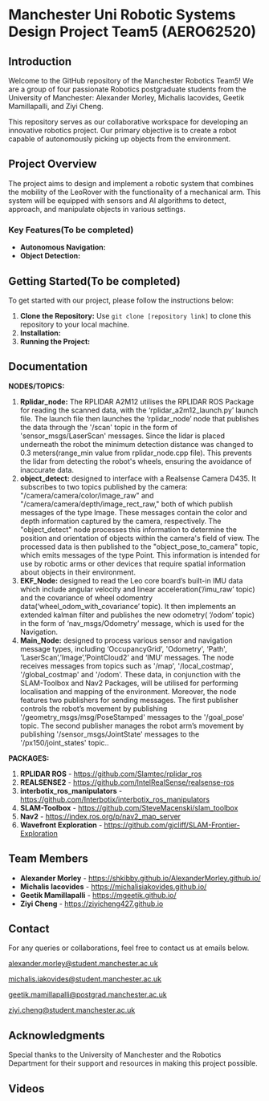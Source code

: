 # Manchester Uni Robotic Systems Design Project Team5 (AERO62520)

## Introduction

Welcome to the GitHub repository of the Manchester Robotics Team5! We are a group of four passionate Robotics postgraduate students from the University of Manchester: Alexander Morley, Michalis Iacovides, Geetik Mamillapalli, and Ziyi Cheng.

This repository serves as our collaborative workspace for developing an innovative robotics project. Our primary objective is to create a robot capable of autonomously picking up objects from the environment.

## Project Overview

The project aims to design and implement a robotic system that combines the mobility of the LeoRover with the functionality of a mechanical arm. This system will be equipped with sensors and AI algorithms to detect, approach, and manipulate objects in various settings.

### Key Features(To be completed)

- **Autonomous Navigation:** 
- **Object Detection:**

## Getting Started(To be completed)

To get started with our project, please follow the instructions below:

1. **Clone the Repository:** Use `git clone [repository link]` to clone this repository to your local machine.
2. **Installation:** 
3. **Running the Project:**

## Documentation

**NODES/TOPICS:**

1. **Rplidar_node:** The RPLIDAR A2M12 utilises the RPLIDAR ROS Package for reading the scanned data, with the ‘rplidar_a2m12_launch.py’ launch file. The launch file then launches the ‘rplidar_node’ node that publishes the data through the '/scan' topic  in the form of 'sensor_msgs/LaserScan' messages. Since the lidar is placed underneath the robot  the minimum detection distance was changed to 0.3 meters(range_min value from rplidar_node.cpp file). This prevents the lidar from detecting the robot's wheels, ensuring the avoidance of inaccurate data.
2. **object_detect:** designed to interface with a Realsense Camera D435. It subscribes to two topics published by the camera: "/camera/camera/color/image_raw" and "/camera/camera/depth/image_rect_raw," both of which publish messages of the type Image. These messages contain the color and depth information captured by the camera, respectively. The "object_detect" node processes this information to determine the position and orientation of objects within the camera's field of view. The processed data is then published to the "object_pose_to_camera" topic, which emits messages of the type Point. This information is intended for use by robotic arms or other devices that require spatial information about objects in their environment.
3. **EKF_Node:** designed to read the Leo core board’s built-in IMU data which include angular velocity and linear acceleration(‘/imu_raw’ topic) and the covariance of wheel odomentry data(‘wheel_odom_with_covariance’ topic). It then implements an extended kalman filter and publishes the new odometry( ‘/odom’ topic) in the form of ‘nav_msgs/Odometry’ message, which is used for the Navigation. 
4. **Main_Node:** designed to process various sensor and navigation message types, including ‘OccupancyGrid‘, 'Odometry', ‘Path', ’LaserScan’,’Image’,’PointCloud2’ and ‘IMU’ messages. The node receives messages from topics such as '/map', '/local_costmap', '/global_costmap' and '/odom'. These data, in conjunction with the SLAM-Toolbox and Nav2 Packages, will be utilised for performing localisation and mapping of the environment. Moreover, the node features two publishers for sending messages. The first publisher controls the robot’s movement by publishing '/geometry_msgs/msg/PoseStamped' messages to the '/goal_pose' topic. The second publisher manages the robot arm’s movement by publishing '/sensor_msgs/JointState' messages to the '/px150/joint_states' topic..

**PACKAGES:**

1. **RPLIDAR ROS** - <https://github.com/Slamtec/rplidar_ros>
2. **REALSENSE2** - <https://github.com/IntelRealSense/realsense-ros>
3. **interbotix_ros_manipulators** - <https://github.com/Interbotix/interbotix_ros_manipulators>
4. **SLAM-Toolbox** - <https://github.com/SteveMacenski/slam_toolbox>
5. **Nav2** - <https://index.ros.org/p/nav2_map_server>
6. **Wavefront Exploration** - <https://github.com/gjcliff/SLAM-Frontier-Exploration>

## Team Members

- **Alexander Morley** - <https://shkibby.github.io/AlexanderMorley.github.io/>
- **Michalis Iacovides** - <https://michalisiakovides.github.io/>
- **Geetik Mamillapalli** - <https://mgeetik.github.io/>
- **Ziyi Cheng** - <https://ziyicheng427.github.io>

## Contact

For any queries or collaborations, feel free to contact us at emails below.

<alexander.morley@student.manchester.ac.uk>

<michalis.iakovides@student.manchester.ac.uk>

<geetik.mamillapalli@postgrad.manchester.ac.uk>

<ziyi.cheng@student.manchester.ac.uk>

## Acknowledgments

Special thanks to the University of Manchester and the Robotics Department for their support and resources in making this project possible.

## Videos
